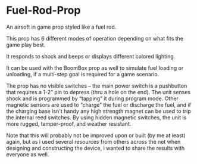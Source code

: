 # Fuel-Rod-Prop
An airsoft in game prop styled like a fuel rod.

This prop has 6 different modes of operation depending on what fits the game play best.

It responds to shock and beeps or displays different colored lighting. 

It can be used with the BoomBox prop as well to simulate fuel loading or unloading, if a multi-step goal is required for a game scenario.

The prop has no visible switches – the main power switch is a pushbutton that requires a 1-2”
pin to depress (thru a hole on the end). The unit senses shock and is programmed by
“tapping” it during program mode. Other magnetic sensors are used to “charge” the fuel or
discharge the fuel, and if the charging base isn't handy any high strength magnet can be used
to trip the internal reed switches. By using hidden magnetic switches, the unit is more rugged,
tamper-proof, and weather resistant. 

Note that this will probably not be improved upon or built (by me at least) again, but as i used several resources from others across the net when designing and constructing the device, i wanted to share the results with everyone as well.
